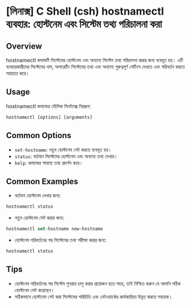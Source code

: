 # [লিনাক্স] C Shell (csh) hostnamectl ব্যবহার: হোস্টনেম এবং সিস্টেম তথ্য পরিচালনা করা

## Overview
hostnamectl কমান্ডটি সিস্টেমের হোস্টনেম এবং অন্যান্য সিস্টেম তথ্য পরিচালনা করার জন্য ব্যবহৃত হয়। এটি ব্যবহারকারীদের সিস্টেমের নাম, অপারেটিং সিস্টেমের তথ্য এবং অন্যান্য গুরুত্বপূর্ণ সেটিংস দেখতে এবং পরিবর্তন করতে সহায়তা করে।

## Usage
hostnamectl কমান্ডের মৌলিক সিনট্যাক্স নিম্নরূপ:

```csh
hostnamectl [options] [arguments]
```

## Common Options
- `set-hostname`: নতুন হোস্টনেম সেট করতে ব্যবহৃত হয়।
- `status`: বর্তমান সিস্টেমের হোস্টনেম এবং অন্যান্য তথ্য দেখায়।
- `help`: কমান্ডের সাহায্য তথ্য প্রদর্শন করে।

## Common Examples
- বর্তমান হোস্টনেম দেখার জন্য:

```csh
hostnamectl status
```

- নতুন হোস্টনেম সেট করার জন্য:

```csh
hostnamectl set-hostname new-hostname
```

- হোস্টনেম পরিবর্তনের পর সিস্টেমের তথ্য পরীক্ষা করার জন্য:

```csh
hostnamectl status
```

## Tips
- হোস্টনেম পরিবর্তনের পর সিস্টেম পুনরায় চালু করার প্রয়োজন হতে পারে, তাই নিশ্চিত করুন যে আপনি সঠিক হোস্টনেম সেট করেছেন।
- সঠিকভাবে হোস্টনেম সেট করা সিস্টেমের পরিচিতি এবং নেটওয়ার্কের কার্যকারিতা উন্নত করতে সহায়ক।